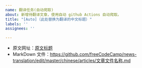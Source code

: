 ```yaml
---
name: 翻译任务(自动爬取)
about: 新增待翻译文章，使用自动 github Actions 自动爬取。
title: "[Auto]（此处替换为翻译的中文标题）"
labels: ''
assignees: ''

---
```


- 原文网址：[原文标题](https://www.freecodecamp.org/news/路由/)
- MarkDown 文件：https://github.com/freeCodeCamp/news-translation/edit/master/chinese/articles/文章文件名称.md
